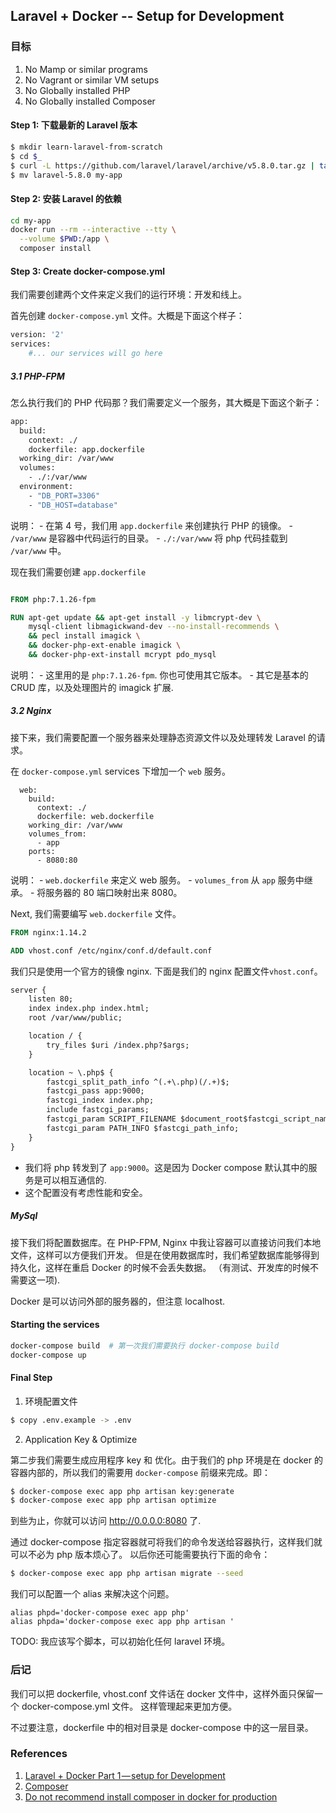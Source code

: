 ## Laravel + Docker -- Setup for Development

### 目标
1. No Mamp or similar programs
2. No Vagrant or similar VM setups
3. No Globally installed PHP
4. No Globally installed Composer

#### Step 1: 下载最新的 Laravel 版本
```bash
$ mkdir learn-laravel-from-scratch
$ cd $_
$ curl -L https://github.com/laravel/laravel/archive/v5.8.0.tar.gz | tar xz
$ mv laravel-5.8.0 my-app
```

#### Step 2: 安装 Laravel 的依赖
```bash
cd my-app
docker run --rm --interactive --tty \
  --volume $PWD:/app \
  composer install
```

#### Step 3: Create docker-compose.yml
我们需要创建两个文件来定义我们的运行环境：开发和线上。

首先创建 `docker-compose.yml` 文件。大概是下面这个样子：

```dockerfile
version: '2'
services:
    #... our services will go here
```

##### 3.1 PHP-FPM
怎么执行我们的 PHP 代码那？我们需要定义一个服务，其大概是下面这个新子：

```dockerfile
app:
  build:
    context: ./
    dockerfile: app.dockerfile
  working_dir: /var/www
  volumes:
    - ./:/var/www
  environment:
    - "DB_PORT=3306"
    - "DB_HOST=database"
```
说明：
    - 在第 4 号，我们用 `app.dockerfile` 来创建执行 PHP 的镜像。
    - `/var/www` 是容器中代码运行的目录。
    - `./:/var/www` 将 php 代码挂载到 `/var/www` 中。

现在我们需要创建 `app.dockerfile`

```dockerfile

FROM php:7.1.26-fpm

RUN apt-get update && apt-get install -y libmcrypt-dev \
    mysql-client libmagickwand-dev --no-install-recommends \
    && pecl install imagick \
    && docker-php-ext-enable imagick \
    && docker-php-ext-install mcrypt pdo_mysql
```
说明：
    - 这里用的是 `php:7.1.26-fpm`. 你也可使用其它版本。
    - 其它是基本的 CRUD 库，以及处理图片的 imagick 扩展.

##### 3.2 Nginx

接下来，我们需要配置一个服务器来处理静态资源文件以及处理转发 Laravel 的请求。

在 `docker-compose.yml` services 下增加一个 `web` 服务。

```
  web:
    build:
      context: ./
      dockerfile: web.dockerfile
    working_dir: /var/www
    volumes_from:
      - app
    ports:
      - 8080:80
```
说明：
    - `web.dockerfile` 来定义 web 服务。
    - `volumes_from` 从 `app` 服务中继承。
    - 将服务器的 80 端口映射出来 8080。

Next, 我们需要编写 `web.dockerfile` 文件。

```dockerfile
FROM nginx:1.14.2

ADD vhost.conf /etc/nginx/conf.d/default.conf
```

我们只是使用一个官方的镜像 nginx. 下面是我们的 nginx 配置文件`vhost.conf`。

```dockerfile
server {
    listen 80;
    index index.php index.html;
    root /var/www/public;

    location / {
        try_files $uri /index.php?$args;
    }

    location ~ \.php$ {
        fastcgi_split_path_info ^(.+\.php)(/.+)$;
        fastcgi_pass app:9000;
        fastcgi_index index.php;
        include fastcgi_params;
        fastcgi_param SCRIPT_FILENAME $document_root$fastcgi_script_name;
        fastcgi_param PATH_INFO $fastcgi_path_info;
    }
}
```
- 我们将 php 转发到了 `app:9000`。这是因为 Docker compose 默认其中的服务是可以相互通信的.
- 这个配置没有考虑性能和安全。

##### MySql
接下我们将配置数据库。在 PHP-FPM, Nginx 中我让容器可以直接访问我们本地文件，这样可以方便我们开发。
但是在使用数据库时，我们希望数据库能够得到持久化，这样在重启 Docker 的时候不会丢失数据。
（有测试、开发库的时候不需要这一项).

Docker 是可以访问外部的服务器的，但注意 localhost.

#### Starting the services


```bash
docker-compose build  # 第一次我们需要执行 docker-compose build
docker-compose up
```

#### Final Step

1. 环境配置文件

```bash
$ copy .env.example -> .env
```

2. Application Key & Optimize

第二步我们需要生成应用程序 key 和 优化。由于我们的 php 环境是在 docker 的容器内部的，所以我们的需要用 `docker-compose` 前缀来完成。即：

```bash
$ docker-compose exec app php artisan key:generate
$ docker-compose exec app php artisan optimize
```
到些为止，你就可以访问 http://0.0.0.0:8080 了.

通过 docker-compose 指定容器就可将我们的命令发送给容器执行，这样我们就可以不必为 php 版本烦心了。
以后你还可能需要执行下面的命令：
```bash
$ docker-compose exec app php artisan migrate --seed
```

我们可以配置一个 alias 来解决这个问题。

```
alias phpd='docker-compose exec app php'
alias phpda='docker-compose exec app php artisan '
```

TODO:
    我应该写个脚本，可以初始化任何 laravel 环境。

### 后记
我们可以把 dockerfile, vhost.conf 文件话在 docker 文件中，这样外面只保留一个 docker-compose.yml 文件。
这样管理起来更加方便。

不过要注意，dockerfile 中的相对目录是 docker-compose 中的这一层目录。

### References
1. [Laravel + Docker Part 1 — setup for Development](https://medium.com/@shakyShane/laravel-docker-part-1-setup-for-development-e3daaefaf3c)
2. [Composer ](https://hub.docker.com/_/composer)
3. [Do not recommend install composer in docker for production](https://github.com/docker-library/php/issues/344#issuecomment-265014805)
